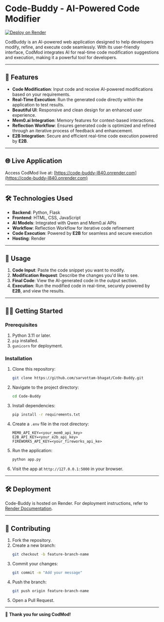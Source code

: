 # Code-Buddy - AI-Powered Code Modifier

[![Deploy on Render](https://img.shields.io/badge/Deployed%20on-Render-brightgreen)](https://code-buddy-l840.onrender.com)

CodBuddy is an AI-powered web application designed to help developers modify, refine, and execute code seamlessly. With its user-friendly interface, CodMod integrates AI for real-time code modification suggestions and execution, making it a powerful tool for developers.

---

## 🚀 **Features**
- **Code Modification**: Input code and receive AI-powered modifications based on your requirements.
- **Real-Time Execution**: Run the generated code directly within the application to test results.
- **Beautiful UI**: Responsive and clean design for an enhanced user experience.
- **Mem0.ai Integration**: Memory features for context-based interactions.
- **Reflection Workflow**: Ensures generated code is optimized and refined through an iterative process of feedback and enhancement.
- **E2B Integration**: Secure and efficient real-time code execution powered by **E2B**.

---

## 🌐 **Live Application**
Access CodMod live at: [https://code-buddy-l840.onrender.com](https://code-buddy-l840.onrender.com)

---

## 🛠️ **Technologies Used**
- **Backend**: Python, Flask
- **Frontend**: HTML, CSS, JavaScript
- **AI Models**: Integrated with Qwen and Mem0.ai APIs
- **Workflow**: Reflection Workflow for iterative code refinement
- **Code Execution**: Powered by **E2B** for seamless and secure execution
- **Hosting**: Render

---

## 📝 **Usage**
1. **Code Input**: Paste the code snippet you want to modify.
2. **Modification Request**: Describe the changes you'd like to see.
3. **Final Code**: View the AI-generated code in the output section.
4. **Execution**: Run the modified code in real-time, securely powered by **E2B**, and view the results.

---

## 🧑‍💻 **Getting Started**

### Prerequisites
1. Python 3.11 or later.
2. `pip` installed.
3. `gunicorn` for deployment.

### Installation
1. Clone this repository:
    ```bash
    git clone https://github.com/sarvottam-bhagat/Code-Buddy.git
    ```
2. Navigate to the project directory:
    ```bash
    cd Code-Buddy
    ```
3. Install dependencies:
    ```bash
    pip install -r requirements.txt
    ```
4. Create a `.env` file in the root directory:
    ```plaintext
    MEM0_API_KEY=<your_mem0_api_key>
    E2B_API_KEY=<your_e2b_api_key>
    FIREWORKS_API_KEY=<your_fireworks_api_ke>
    ```
5. Run the application:
    ```bash
    python app.py
    ```

6. Visit the app at `http://127.0.0.1:5000` in your browser.

---

## 🛠️ **Deployment**
Code-Buddy is hosted on Render. For deployment instructions, refer to [Render Documentation](https://render.com/docs).

---

## 🤝 **Contributing**
1. Fork the repository.
2. Create a new branch:
    ```bash
    git checkout -b feature-branch-name
    ```
3. Commit your changes:
    ```bash
    git commit -m "Add your message"
    ```
4. Push the branch:
    ```bash
    git push origin feature-branch-name
    ```
5. Open a Pull Request.

---

🎉 **Thank you for using CodMod!**
